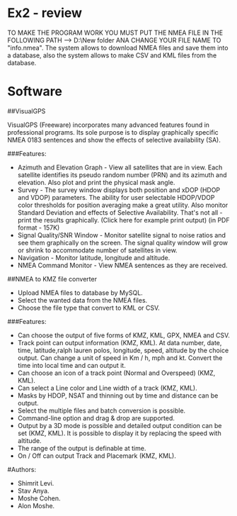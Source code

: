 # Ex2 - review
TO MAKE THE PROGRAM WORK YOU MUST PUT THE NMEA FILE IN THE FOLLOWING PATH --> D:\New folder ANA CHANGE YOUR FILE NAME TO "info.nmea".
The system allows to download NMEA files and save them into a database, also the system allows to make CSV and KML files from the database.

# Software 
##VisualGPS

VisualGPS (Freeware) incorporates many advanced features found in professional programs.  Its sole purpose is to display graphically specific NMEA 0183 sentences and show the effects of selective availability (SA).

###Features:

* Azimuth and Elevation Graph - View all satellites that are in view. Each satellite identifies its pseudo random number (PRN) and its azimuth and elevation. Also plot and print  the physical mask angle.
* Survey - The survey window displays both position and xDOP (HDOP and VDOP) parameters. The ability for user selectable HDOP/VDOP color thresholds for position averaging make a great utility. Also monitor Standard Deviation and effects of Selective Availability. That's not all - print the results graphically. (Click here for example print output) (in PDF format - 157K)
* Signal Quality/SNR Window - Monitor satellite signal to noise ratios and see them graphically on the screen. The signal quality window will grow or shrink to accommodate number of satellites in view.
* Navigation - Monitor latitude, longitude and altitude.
* NMEA Command Monitor - View NMEA sentences as they are received.

##NMEA to KMZ file converter

* Upload NMEA files to database by MySQL.
* Select the wanted data from the NMEA files.
* Choose the file type that convert to KML or CSV.

###Features:

* Can choose the output of five forms of KMZ, KML, GPX, NMEA and CSV. 
* Track point can output information (KMZ, KML). 
At data number, date, time, latitude,ralph lauren polos, longitude, speed, altitude by the choice output. 
Can change a unit of speed in Km / h, mph and kt. 
Convert the time into local time and can output it. 
* Can choose an icon of a track point (Normal and Overspeed) (KMZ, KML). 
* Can select a Line color and Line width of a track (KMZ, KML). 
* Masks by HDOP, NSAT and thinning out by time and distance can be output. 
* Select the multiple files and batch conversion is possible. 
* Command-line option and drag & drop are supported. 
* Output by a 3D mode is possible and detailed output condition can be set (KMZ, KML). 
It is possible to display it by replacing the speed with altitude. 
* The range of the output is definable at time. 
* On / Off can output Track and Placemark (KMZ, KML). 


#Authors:
* Shimrit Levi.
* Stav Anya.
* Moshe Cohen.
* Alon Moshe.

